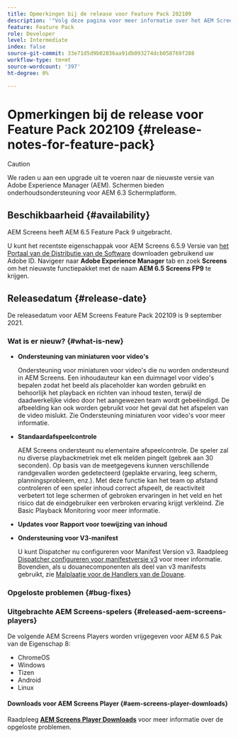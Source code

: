```yaml
---
title: Opmerkingen bij de release voor Feature Pack 202109
description: '"Volg deze pagina voor meer informatie over het AEM Screens Feature Pack 202105, uitgebracht op 22 september 2021."'
feature: Feature Pack
role: Developer
level: Intermediate
index: false
source-git-commit: 33e71d5d9b02036aa91db093274dcb058769f288
workflow-type: tm+mt
source-wordcount: '397'
ht-degree: 0%

---
```


# Opmerkingen bij de release voor Feature Pack 202109 {#release-notes-for-feature-pack}

>[!CAUTION]
>We raden u aan een upgrade uit te voeren naar de nieuwste versie van Adobe Experience Manager (AEM). Schermen bieden onderhoudsondersteuning voor AEM 6.3 Schermplatform.

## Beschikbaarheid {#availability}

AEM Screens heeft AEM 6.5 Feature Pack 9 uitgebracht.

U kunt het recentste eigenschappak voor AEM Screens 6.5.9 Versie van [het Portaal van de Distributie van de Software](https://experience.adobe.com/#/downloads/content/software-distribution/en/aem.html) downloaden gebruikend uw Adobe ID. Navigeer naar **Adobe Experience Manager** tab en zoek **Screens** om het nieuwste functiepakket met de naam **AEM 6.5 Screens FP9** te krijgen.

## Releasedatum {#release-date}

De releasedatum voor AEM Screens Feature Pack 202109 is 9 september 2021.

### Wat is er nieuw? {#what-is-new}

* **Ondersteuning van miniaturen voor video&#39;s**

   Ondersteuning voor miniaturen voor video&#39;s die nu worden ondersteund in AEM Screens. Een inhoudauteur kan een duimnagel voor video&#39;s bepalen zodat het beeld als placeholder kan worden gebruikt en behoorlijk het playback en richten van inhoud testen, terwijl de daadwerkelijke video door het aangewezen team wordt gebeëindigd. De afbeelding kan ook worden gebruikt voor het geval dat het afspelen van de video mislukt.
Zie Ondersteuning miniaturen voor video&#39;s voor meer informatie.

* **Standaardafspeelcontrole**

   AEM Screens ondersteunt nu elementaire afspeelcontrole. De speler zal nu diverse playbackmetriek met elk melden pingelt (gebrek aan 30 seconden). Op basis van de meetgegevens kunnen verschillende randgevallen worden gedetecteerd (geplakte ervaring, leeg scherm, planningsprobleem, enz.). Met deze functie kan het team op afstand controleren of een speler inhoud correct afspeelt, de reactiviteit verbetert tot lege schermen of gebroken ervaringen in het veld en het risico dat de eindgebruiker een verbroken ervaring krijgt verkleind.
Zie Basic Playback Monitoring voor meer informatie.

* **Updates voor Rapport voor toewijzing van inhoud**

* **Ondersteuning voor V3-manifest**

   U kunt Dispatcher nu configureren voor Manifest Version v3. Raadpleeg [Dispatcher configureren voor manifestversie v3](https://experienceleague.adobe.com/docs/experience-manager-screens/user-guide/administering/dispatcher-configurations-aem-screens.html?lang=en#configuring-dispatcherv3) voor meer informatie.
Bovendien, als u douanecomponenten als deel van v3 manifests gebruikt, zie [Malplaatje voor de Handlers van de Douane](https://experienceleague.adobe.com/docs/experience-manager-screens/user-guide/developing/developing-custom-component-tutorial-develop.html?lang=en#custom-handlers).


### Opgeloste problemen {#bug-fixes}



### Uitgebrachte AEM Screens-spelers {#released-aem-screens-players}

De volgende AEM Screens Players worden vrijgegeven voor AEM 6.5 Pak van de Eigenschap 8:

* ChromeOS
* Windows
* Tizen
* Android
* Linux

#### Downloads voor AEM Screens Player  {#aem-screens-player-downloads}

Raadpleeg **[AEM Screens Player Downloads](https://download.macromedia.com/screens/index.html)** voor meer informatie over de opgeloste problemen.
